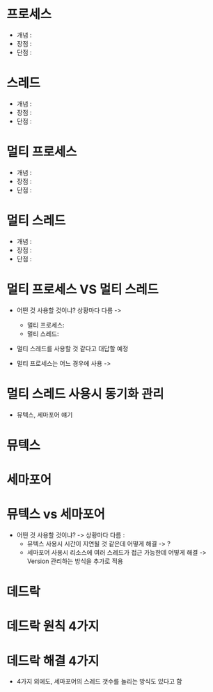 # 프로세스
* 개념 : 
* 장점 : 
* 단점 : 

# 스레드 
* 개념 : 
* 장점 : 
* 단점 : 

# 멀티 프로세스
* 개념 : 
* 장점 : 
* 단점 : 

# 멀티 스레드
* 개념 : 
* 장점 : 
* 단점 : 
 
# 멀티 프로세스 VS 멀티 스레드
* 어떤 것 사용할 것이냐? 상황마다 다름 -> 
    * 멀티 프로세스: 
    * 멀티 스레드: 

* 멀티 스레드를 사용할 것 같다고 대답할 예정 
* 멀티 프로세스는 어느 경우에 사용 -> 

# 멀티 스레드 사용시 동기화 관리 
* 뮤텍스, 세마포어 얘기  

# 뮤텍스
# 세마포어
# 뮤텍스 vs 세마포어 
* 어떤 것 사용할 것이냐? -> 상황마다 다름 :
    * 뮤텍스 사용시 시간이 지연될 것 같은데 어떻게 해결 -> ?
    * 세마포어 사용시 리소스에 여러 스레드가 접근 가능한데 어떻게 해결 -> Version 관리하는 방식을 추가로 적용 

# 데드락 
# 데드락 원칙 4가지 
# 데드락 해결 4가지 
* 4가지 외에도, 세마포어의 스레드 갯수를 늘리는 방식도 있다고 함 
